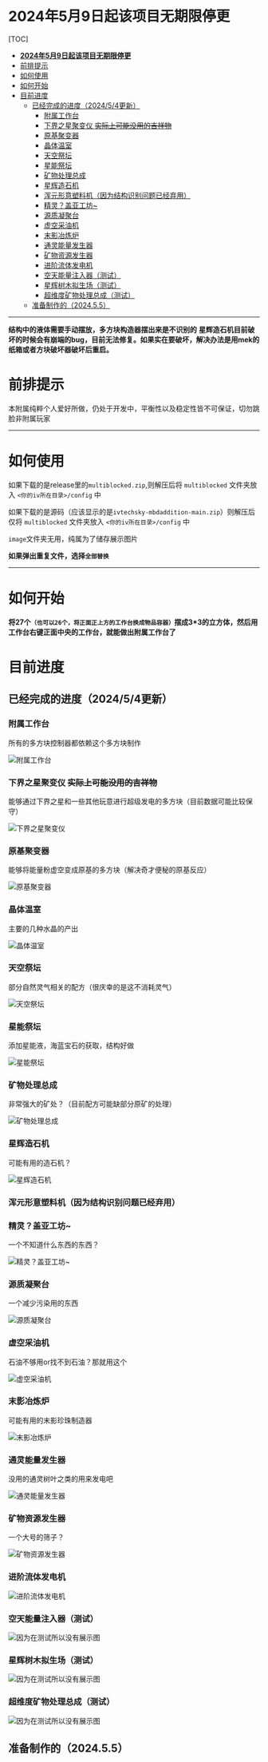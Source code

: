 # **2024年5月9日起该项目无期限停更**
[TOC]

- [**2024年5月9日起该项目无期限停更**](#2024年5月9日起该项目无期限停更)
- [前排提示](#前排提示)
- [如何使用](#如何使用)
- [如何开始](#如何开始)
- [目前进度](#目前进度)
  - [已经完成的进度（2024/5/4更新）](#已经完成的进度202454更新)
    - [附属工作台](#附属工作台)
    - [下界之星聚变仪 ~~实际上可能没用的吉祥物~~](#下界之星聚变仪-实际上可能没用的吉祥物)
    - [原基聚变器](#原基聚变器)
    - [晶体温室](#晶体温室)
    - [天空祭坛](#天空祭坛)
    - [星能祭坛](#星能祭坛)
    - [矿物处理总成](#矿物处理总成)
    - [星辉造石机](#星辉造石机)
    - [浑元形意塑料机（因为结构识别问题已经弃用）](#浑元形意塑料机因为结构识别问题已经弃用)
    - [精灵？盖亚工坊~](#精灵盖亚工坊)
    - [源质凝聚台](#源质凝聚台)
    - [虚空采油机](#虚空采油机)
    - [末影冶炼炉](#末影冶炼炉)
    - [通灵能量发生器](#通灵能量发生器)
    - [矿物资源发生器](#矿物资源发生器)
    - [进阶流体发电机](#进阶流体发电机)
    - [空天能量注入器（测试）](#空天能量注入器测试)
    - [星辉树木拟生场（测试）](#星辉树木拟生场测试)
    - [超维度矿物处理总成（测试）](#超维度矿物处理总成测试)
  - [准备制作的（2024.5.5）](#准备制作的202455)

---



**结构中的液体需要手动摆放，多方块构造器摆出来是不识别的**
**星辉造石机目前破坏的时候会有崩端的bug，目前无法修复。如果实在要破坏，解决办法是用mek的纸箱或者方块破坏器破坏后重启。**

# 前排提示

本附属纯粹个人爱好所做，仍处于开发中，平衡性以及稳定性皆不可保证，切勿跳脸非附属玩家


---

# 如何使用

如果下载的是release里的`multiblocked.zip`,则解压后将 `multiblocked` 文件夹放入 `<你的iv所在目录>/config` 中

如果下载的是源码（应该显示的是`ivtechsky-mbdaddition-main.zip`）则解压后仅将 `multiblocked` 文件夹放入 `<你的iv所在目录>/config` 中

`image`文件夹无用，纯属为了储存展示图片

**如果弹出重复文件，选择`全部替换`**

---

# 如何开始

**将27个`（也可以26个，将正面正上方的工作台换成物品容器）`摆成3*3的立方体，然后用工作台右键正面中央的工作台，就能做出附属工作台了**

# 目前进度

## 已经完成的进度（2024/5/4更新）

### 附属工作台
所有的多方块控制器都依赖这个多方块制作

![附属工作台](image/附属工作台.png)

### 下界之星聚变仪 ~~实际上可能没用的吉祥物~~

能够通过下界之星和一些其他玩意进行超级发电的多方块（目前数据可能比较保守）

![下界之星聚变仪](image/下界之星聚变仪.png)

### 原基聚变器

能够将能量粉虚空变成原基的多方块（解决奇才便秘的原基反应）

![原基聚变器](image/原基聚变仪.png)

### 晶体温室

主要的几种水晶的产出

![晶体温室](image/晶体温室.png)

### 天空祭坛

部分自然灵气相关的配方（很庆幸的是这不消耗灵气）

![天空祭坛](image/天空祭坛.png)

### 星能祭坛

添加星能液，海蓝宝石的获取，结构好做

![星能祭坛](image/星能祭坛.png)

### 矿物处理总成

非常强大的矿处？（目前配方可能缺部分原矿的处理）

![矿物处理总成](image/矿物处理总成.png)

### 星辉造石机

可能有用的造石机？

![星辉造石机](image/星辉造石机.png)

### 浑元形意塑料机（因为结构识别问题已经弃用）


### 精灵？盖亚工坊~

一个不知道什么东西的东西？

![精灵？盖亚工坊~](image/精灵？盖亚工坊~.png)

### 源质凝聚台

一个减少污染用的东西

![源质凝聚台](image/源质凝聚台.png)

### 虚空采油机

石油不够用or找不到石油？那就用这个

![虚空采油机](image/虚空采油机.png)

### 末影冶炼炉

可能有用的末影珍珠制造器

![末影冶炼炉](image/末影冶炼炉.png)

### 通灵能量发生器

没用的通灵树叶之类的用来发电吧

![通灵能量发生器](image/通灵能量发生器.png)

### 矿物资源发生器

一个大号的筛子？

![矿物资源发生器](image/矿物资源发生器.png)

### 进阶流体发电机

![进阶流体发电机](image/进阶流体发电机.png)

### 空天能量注入器（测试）

![因为在测试所以没有展示图](image/空天能量注入器.png)

### 星辉树木拟生场（测试）

![因为在测试所以没有展示图](image/星辉树木拟生场.png)

### 超维度矿物处理总成（测试）

![因为在测试所以没有展示图](image/超维度矿物处理总成.png)



## 准备制作的（2024.5.5）




